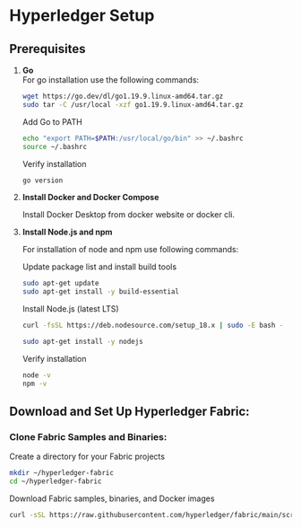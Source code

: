 # Hyperledger Setup #
## Prerequisites ##

1. **Go**  
For go installation use the following commands:

   ```bash
   wget https://go.dev/dl/go1.19.9.linux-amd64.tar.gz
   sudo tar -C /usr/local -xzf go1.19.9.linux-amd64.tar.gz
   ```
    Add Go to PATH
    ```bash
    echo "export PATH=$PATH:/usr/local/go/bin" >> ~/.bashrc
    source ~/.bashrc
    ```
    Verify installation
    ```bash
    go version
    ```

2. **Install Docker and Docker Compose**
   
    Install Docker Desktop from docker website or docker cli. 


3. **Install Node.js and npm**
   
    For installation of node and npm use following commands:
    
    Update package list and install build tools
    ```bash
    sudo apt-get update
    sudo apt-get install -y build-essential
    ```

    Install Node.js (latest LTS)
    ```bash
    curl -fsSL https://deb.nodesource.com/setup_18.x | sudo -E bash -

    sudo apt-get install -y nodejs
    ```

    Verify installation
    ```bash
    node -v
    npm -v
    ```
## Download and Set Up Hyperledger Fabric:
### Clone Fabric Samples and Binaries:

Create a directory for your Fabric projects
```bash 
mkdir ~/hyperledger-fabric
cd ~/hyperledger-fabric
```
Download Fabric samples, binaries, and Docker images
```bash
curl -sSL https://raw.githubusercontent.com/hyperledger/fabric/main/scripts/bootstrap.sh | bash -s
```
